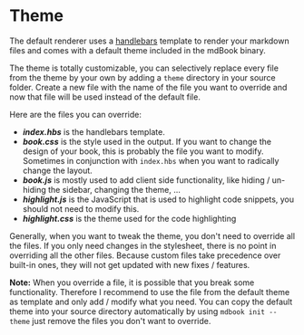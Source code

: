 # Theme

The default renderer uses a [handlebars](http://handlebarsjs.com/) template to render your markdown files and comes with a default theme
included in the mdBook binary.

The theme is totally customizable, you can selectively replace every file from the theme by your own by adding a
`theme` directory in your source folder. Create a new file with the name of the file you want to override
and now that file will be used instead of the default file.

Here are the files you can override:

- ***index.hbs*** is the handlebars template.
- ***book.css*** is the style used in the output. If you want to change the design of your book, this is probably the file you want to modify. Sometimes in conjunction with `index.hbs` when you want to radically change the layout.
- ***book.js*** is mostly used to add client side functionality, like hiding / un-hiding the sidebar, changing the theme, ...
- ***highlight.js*** is the JavaScript that is used to highlight code snippets, you should not need to modify this.  
- ***highlight.css*** is the theme used for the code highlighting

Generally, when you want to tweak the theme, you don't need to override all the files. If you only need changes in the stylesheet,
there is no point in overriding all the other files. Because custom files take precedence over built-in ones, they will not get updated with new fixes / features.

**Note:** When you override a file, it is possible that you break some functionality. Therefore I recommend to use the file from the default theme as template and only add / modify what you need. You can copy the default theme into your source directory automatically by using `mdbook init --theme` just remove the files you don't want to override.
